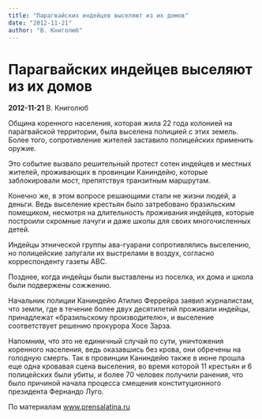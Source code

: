 ```yaml
---
title: "Парагвайских индейцев выселяют из их домов"
date: "2012-11-21"
author: "В. Книголюб"
---
```


# Парагвайских индейцев выселяют из их домов

**2012-11-21** В. Книголюб

Община коренного населения, которая жила 22 года колонией на парагвайской территории, была выселена полицией с этих земель. Более того, сопротивление жителей заставило полицейских применить оружие.

Это событие вызвало решительный протест сотен индейцев и местных жителей, проживающих в провинции Каниндейю, которые заблокировали мост, препятствуя транзитным маршрутам.

Конечно же, в этом вопросе решающими стали не жизни людей, а деньги. Ведь выселение крестьян было затребовано бразильским помещиком, несмотря на длительность проживания индейцев, которые построили скромные лачуги и даже школы для своих многочисленных детей.

Индейцы этнической группы ава-гуарани сопротивлялись выселению, но полицейские запугали их выстрелами в воздух, согласно корреспонденту газеты ABC.

Позднее, когда индейцы были выставлены из поселка, их дома и школа были подвержены сожжению.

Начальник полиции Каниндейю Атилио Феррейра заявил журналистам, что земли, где в течение более двух десятилетий проживали индейцы, принадлежат «бразильскому производителю», и выселение соответствует решению прокурора Хосе Зарза.

Напомним, что это не единичный случай по сути, уничтожения коренного населения, ведь оказавшись без крова, они обречены на голодную смерть. Так в провинции Каниндейю также в июне прошла еще одна кровавая сцена выселения, во время которой 11 крестьян и 6 полицейских были убиты, и более 70 человек получили ранения, что было причиной начала процесса смещения конституционного президента Фернандо Луго.

По материалам www.prensalatina.ru